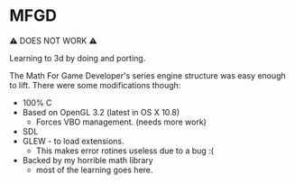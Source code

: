 MFGD
====

:warning: DOES NOT WORK :warning:

Learning to 3d by doing and porting.

The Math For Game Developer's series engine structure was easy enough to lift.
There were some modifications though:

- 100% C
- Based on OpenGL 3.2 (latest in OS X 10.8)
  - Forces VBO management. (needs more work)
- SDL
- GLEW - to load extensions.
  - This makes error rotines useless due to a bug :(
- Backed by my horrible math library
  -  most of the learning goes here.

